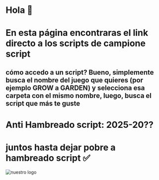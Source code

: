 # Hola 👋
# En esta página encontraras el link directo a los scripts de campione script
## cómo accedo a un script? Bueno, simplemente busca el nombre del juego que quieres (por ejemplo GROW a GARDEN) y selecciona esa carpeta con el mismo nombre, luego, busca el script que más te guste

# Anti Hambreado script: 2025-20??
# juntos hasta dejar pobre a hambreado script ✅ 

![nuestro logo](https://files.catbox.moe/2f9alb.png) 
